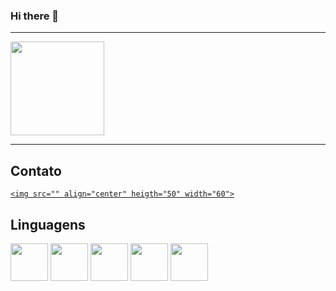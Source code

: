 ### Hi there 👋

<!--
**Ajhuly/Ajhuly** is a ✨ _special_ ✨ repository because its `README.md` (this file) appears on your GitHub profile.

Here are some ideas to get you started:

- 🔭 I’m currently working on ...
- 🌱 I’m currently learning ...
- 👯 I’m looking to collaborate on ...
- 🤔 I’m looking for help with ...
- 💬 Ask me about ...
- 📫 How to reach me: ...
- 😄 Pronouns: ...
- ⚡ Fun fact: ...
-->

----

<div>
<img height="150em" src="https://github-readme-stats.vercel.app/api?username=ajhuly&show_icons=true&theme=tokyonight"/>
</div>

----

## Contato

<div>

<a href="">

    <img src="" align="center" heigth="50" width="60">

</a>

</div>

## Linguagens

<div>


<img src="https://cdn.jsdelivr.net/gh/devicons/devicon@latest/icons/linux/linux-original.svg" align="center" heigth="50" width="60">
          

<img src="https://cdn.jsdelivr.net/gh/devicons/devicon@latest/icons/bash/bash-plain.svg" align="center" heigth="50" width="60">


<img src="https://cdn.jsdelivr.net/gh/devicons/devicon@latest/icons/docker/docker-plain.svg" align="center" heigth="50" width="60">

<img src="https://cdn.jsdelivr.net/gh/devicons/devicon@latest/icons/python/python-original.svg" align="center" heigth="50" width="60">
          

<img src="https://cdn.jsdelivr.net/gh/devicons/devicon@latest/icons/django/django-plain.svg" align="center" heigth="50" width="60">


</div>


